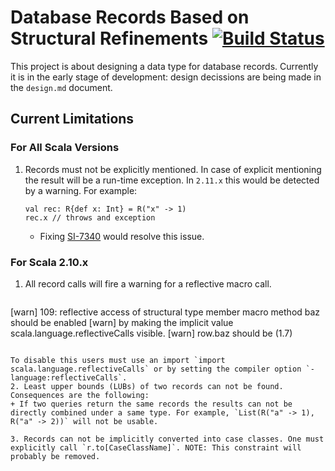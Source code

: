 Database Records Based on Structural Refinements [![Build Status](https://travis-ci.org/vjovanov/refined-records.png?branch=master)](https://travis-ci.org/vjovanov/refined-records)
================================================

This project is about designing a data type for database records. Currently it is in the early stage of development: design decissions are being made in the `design.md` document.

## Current Limitations
### For All Scala Versions

1. Records must not be explicitly mentioned. In case of explicit mentioning the result will be a run-time exception. In `2.11.x` this would be detected by a warning. For example:

   ```
   val rec: R{def x: Int} = R("x" -> 1)
   rec.x // throws and exception
   ```
   + Fixing [SI-7340](https://issues.scala-lang.org/browse/SI-7340) would resolve this issue.

### For Scala 2.10.x

1. All record calls will fire a warning for a reflective macro call.

   ```
[warn] 109: reflective access of structural type member macro method baz should be enabled
[warn] by making the implicit value scala.language.reflectiveCalls visible.
[warn]     row.baz should be (1.7)
   ```

   To disable this users must use an import `import scala.language.reflectiveCalls` or by setting the compiler option `-language:reflectiveCalls`.
2. Least upper bounds (LUBs) of two records can not be found. Consequences are the following:
   + If two queries return the same records the results can not be directly combined under a same type. For example, `List(R("a" -> 1), R("a" -> 2))` will not be usable.

3. Records can not be implicitly converted into case classes. One must explicitly call `r.to[CaseClassName]`. NOTE: This constraint will probably be removed.
